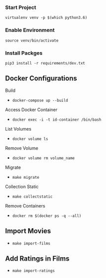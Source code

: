 ### Start Project
`virtualenv venv -p $(which python3.6)`

### Enable Environment
`source venv/bin/activate`

### Install Packges
`pip3 install -r requirements/dev.txt`

## Docker Configurations
Build
- `docker-compose up --build`

Access Docker Container
- `docker exec -i -t id-container /bin/bash`

List Volumes
- `docker volume ls`

Remove Volume
- `docker volume rm volume_name`

Migrate
- `make migrate`

Collection Static
- `make collectstatic`

Remove Containers
- `docker rm $(docker ps -q --all)`

## Import Movies
- `make import-films`

## Add Ratings in Films
- `make import-ratings`